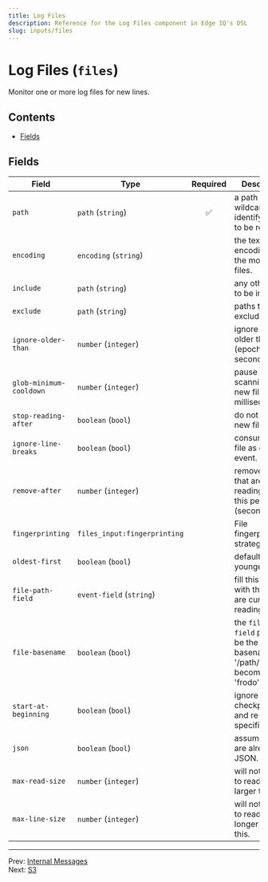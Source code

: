 ```yaml
---
title: Log Files
description: Reference for the Log Files component in Edge IQ's DSL
slug: inputs/files
---
```


# Log Files (`files`)

Monitor one or more log files for new lines.


## Contents

- [Fields](#fields)




## Fields


| Field | Type | Required | Description |
|---|---|:---:|---|
| `path` | `path` (`string`) | ✅ | a path with wildcards identifying files to be read. |
| `encoding` | `encoding` (`string`) |  | the text encoding for the monitored files. |
| `include` | `path` (`string`) |  | any other paths to be included. |
| `exclude` | `path` (`string`) |  | paths to be excluded. |
| `ignore-older-than` | `number` (`integer`) |  | ignore files older than this (epoch time in seconds). |
| `glob-minimum-cooldown` | `number` (`integer`) |  | pause after scanning for new files (in milliseconds). |
| `stop-reading-after` | `boolean` (`bool`) |  | do not wait for new files. |
| `ignore-line-breaks` | `boolean` (`bool`) |  | consume each file as one event. |
| `remove-after` | `number` (`integer`) |  | remove files that are done reading  after this period (seconds). |
| `fingerprinting` | `files_input:fingerprinting` |  | File fingerprinting strategy. |
| `oldest-first` | `boolean` (`bool`) |  | default is youngest first. |
| `file-path-field` | `event-field` (`string`) |  | fill this field with the file we are currently reading from. |
| `file-basename` | `boolean` (`bool`) |  | the `file-path-field` path will be the basename (e.g. '/path/frodo.txt' becomes just 'frodo'). |
| `start-at-beginning` | `boolean` (`bool`) |  | ignore stored checkpoints and re-read all specified files. |
| `json` | `boolean` (`bool`) |  | assume lines are already JSON. |
| `max-read-size` | `number` (`integer`) |  | will not attempt to read files larger than this. |
| `max-line-size` | `number` (`integer`) |  | will not attempt to read lines longer than this. |








---
Prev: [Internal Messages](internal-messages.md)  
Next: [S3](s3.md)  
